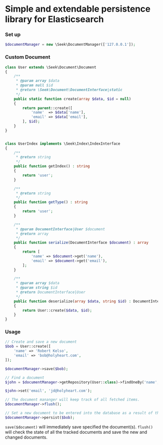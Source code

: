 # Simple and extendable persistence library for Elasticsearch

### Set up

```php
$documentManager = new \Seek\DocumentManager(['127.0.0.1']);
```

### Custom Document

```php
class User extends \Seek\Document\Document
{
    /**
     * @param array $data
     * @param null $id
     * @return \Seek\Document\DocumentInterface|static
     */
    public static function create(array $data, $id = null)
    {
        return parent::create([
            'name'  => $data['name'],
            'email' => $data['email'],
        ], $id);
    }
}


class UserIndex implements \Seek\Index\IndexInterface
{
    /**
     * @return string
     */
    public function getIndex() : string
    {
        return 'user';
    }

    /**
     * @return string
     */
    public function getType() : string
    {
        return 'user';
    }

    /**
     * @param DocumentInterface|User $document
     * @return array
     */
    public function serialize(DocumentInterface $document) : array
    {
        return [
            'name' => $document->get('name'),
            'email' => $document->get('email'),
        ];
    }

    /**
     * @param array $data
     * @param string $id
     * @return DocumentInterface|User
     */
    public function deserialize(array $data, string $id) : DocumentInterface
    {
        return User::create($data, $id);
    }
}
```

### Usage

```php
// Create and save a new document
$bob = User::create([
    'name' => 'Robert Kelso',
    'email' => 'bob@holyheart.com',
]);

$documentManager->save($bob);

// Find a document
$john = $documentManager->getRepository(User::class)->findOneBy('name', 'John Dorian');

$john->set('email', 'jd@holyheart.com');

// The document mananger will keep track of all fetched items.
$documentManager->flush();

// Set a new document to be entered into the database as a result of the flush operation.
$documentManager->persist($bob);
```

`save($document)` will immediately save specified the document(s).
`flush()` will check the state of all the tracked documents and save the new and changed documents.

    
